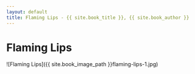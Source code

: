 ```yaml
---
layout: default
title: Flaming Lips - {{ site.book_title }}, {{ site.book_author }}
---
```


# Flaming Lips

![Flaming Lips]({{ site.book_image_path }}flaming-lips-1.jpg)
